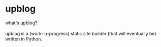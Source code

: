 # upblog
what's upblog?
<br><br>
upblog is a (work-in-progress) static site builder (that will eventually be) written in Python.
